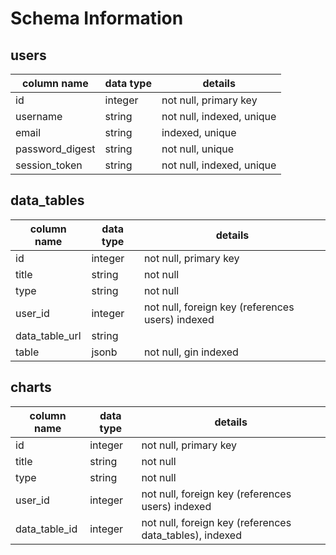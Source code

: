 # Schema Information

## users
column name     | data type | details
----------------|-----------|--------
id              | integer   | not null, primary key
username        | string    | not null, indexed, unique
email           | string    | indexed, unique
password_digest | string    | not null, unique
session_token   | string    | not null, indexed, unique

## data_tables
column name     | data type | details
----------------|-----------|--------
id              | integer   | not null, primary key
title           | string    | not null
type            | string    | not null
user_id         | integer   | not null, foreign key (references users) indexed
data_table_url  | string    |
table           | jsonb     | not null, gin indexed

## charts
column name     | data type | details
----------------|-----------|--------
id              | integer   | not null, primary key
title           | string    | not null
type            | string    | not null
user_id         | integer   | not null, foreign key (references users) indexed
data_table_id   | integer   | not null, foreign key (references data_tables), indexed
